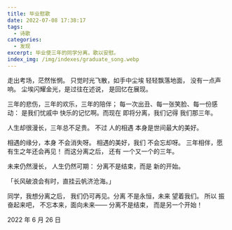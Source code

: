 ```yaml
---
title: 毕业慰歌
date: 2022-07-08 17:38:17
tags: 
  - 诗歌
categories:
  - 发现
excerpt: 毕业使三年的同学分离，歌以安慰。
index_img: /img/indexes/graduate_song.webp
---
```

走出考场，茫然怅惘。
只觉时光飞散，如手中尘埃
轻轻飘落地面，
没有一点声响。
尘埃闪耀金光，是过往在述说，
是回忆在展现。

三年的悲伤，三年的欢乐，三年的陪伴；
每一次出丑、每一张笑脸、每一份感动：
是我们忧戚中
快乐的记忆啊。而现在
即将分离，我们记得
我们那三年。

人生却很漫长，三年总不足贵。
不过
人的相遇
本身是世间最大的美好。

相遇的缘分，本身
不会消失呀。
相遇的美好，我们
不会忘却呀。
三年相伴，愿
有生之年还会再见！
而这分离之后，
还有
一个又一个的三年。

未来仍然漫长，
人生仍然可期：
分离不是结束，而是
新的开始。

「长风破浪会有时，直挂云帆济沧海。」

同学，我想分离之后，
我们仍可再见。分离
不是永恒，未来
望着我们。
所以
振奋起来吧，
不忘本来，面向未来——
分离不是结束，
而是另一个开始！


2022 年 6 月 26 日
